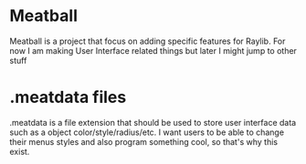 # Meatball
Meatball is a project that focus on adding specific features for Raylib. For now I am making User Interface related things but later I might jump to other stuff

# .meatdata files
.meatdata is a file extension that should be used to store user interface data such as a object color/style/radius/etc. I want users to be able to change their menus styles and also program something cool, so that's why this exist.